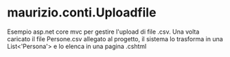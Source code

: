 # maurizio.conti.Uploadfile
Esempio asp.net core mvc per gestire l'upload di file .csv.
Una volta caricato il file Persone.csv allegato al progetto, il sistema lo trasforma in una List<'Persona'> e lo elenca in una pagina .cshtml

